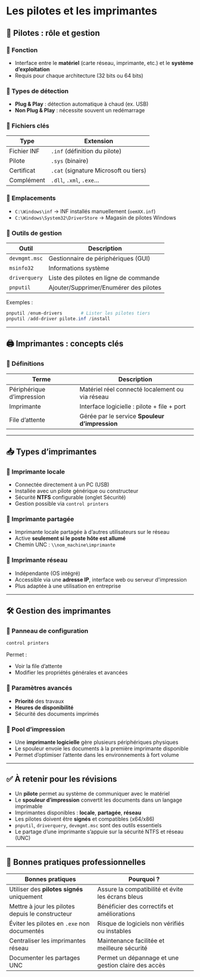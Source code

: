 # Les pilotes et les imprimantes

## 🧩 Pilotes : rôle et gestion

### 🔹 Fonction

- Interface entre le **matériel** (carte réseau, imprimante, etc.) et le **système d’exploitation**
- Requis pour chaque architecture (32 bits ou 64 bits)

### 🔹 Types de détection

- **Plug & Play** : détection automatique à chaud (ex. USB)
- **Non Plug & Play** : nécessite souvent un redémarrage

### 🔹 Fichiers clés

| Type        | Extension                             |
| ----------- | ------------------------------------- |
| Fichier INF | `.inf` (définition du pilote)         |
| Pilote      | `.sys` (binaire)                      |
| Certificat  | `.cat` (signature Microsoft ou tiers) |
| Complément  | `.dll`, `.xml`, `.exe`…               |

### 🔹 Emplacements

- `C:\Windows\inf` → INF installés manuellement (`oemXX.inf`)
- `C:\Windows\System32\DriverStore` → Magasin de pilotes Windows

### 🔹 Outils de gestion

|Outil|Description|
|---|---|
|`devmgmt.msc`|Gestionnaire de périphériques (GUI)|
|`msinfo32`|Informations système|
|`driverquery`|Liste des pilotes en ligne de commande|
|`pnputil`|Ajouter/Supprimer/Enumérer des pilotes|

Exemples :

```powershell
pnputil /enum-drivers       # Lister les pilotes tiers
pnputil /add-driver pilote.inf /install
```

---

## 🖨️ Imprimantes : concepts clés

### 🔹 Définitions

|Terme|Description|
|---|---|
|Périphérique d’impression|Matériel réel connecté localement ou via réseau|
|Imprimante|Interface logicielle : pilote + file + port|
|File d’attente|Gérée par le service **Spouleur d’impression**|

---

## 📥 Types d’imprimantes

### 🔹 Imprimante locale

- Connectée directement à un PC (USB)
- Installée avec un pilote générique ou constructeur
- Sécurité **NTFS** configurable (onglet Sécurité)
- Gestion possible via `control printers`

### 🔹 Imprimante partagée

- Imprimante locale partagée à d’autres utilisateurs sur le réseau
- Active **seulement si le poste hôte est allumé**
- Chemin UNC : `\\nom_machine\imprimante`

### 🔹 Imprimante réseau

- Indépendante (OS intégré)
- Accessible via une **adresse IP**, interface web ou serveur d'impression
- Plus adaptée à une utilisation en entreprise

---

## 🛠️ Gestion des imprimantes

### 🔹 Panneau de configuration

```bash
control printers
```

Permet :

- Voir la file d’attente
- Modifier les propriétés générales et avancées

### 🔹 Paramètres avancés

- **Priorité** des travaux
- **Heures de disponibilité**
- Sécurité des documents imprimés

### 🔹 Pool d’impression

- Une **imprimante logicielle** gère plusieurs périphériques physiques
- Le spouleur envoie les documents à la première imprimante disponible
- Permet d’optimiser l’attente dans les environnements à fort volume

---

## ✅ À retenir pour les révisions

- Un **pilote** permet au système de communiquer avec le matériel
- Le **spouleur d’impression** convertit les documents dans un langage imprimable
- Imprimantes disponibles : **locale**, **partagée**, **réseau**
- Les pilotes doivent être **signés** et compatibles (x64/x86)
- `pnputil`, `driverquery`, `devmgmt.msc` sont des outils essentiels
- Le partage d’une imprimante s’appuie sur la sécurité NTFS et réseau (UNC)

---

## 📌 Bonnes pratiques professionnelles

|Bonnes pratiques|Pourquoi ?|
|---|---|
|Utiliser des **pilotes signés** uniquement|Assure la compatibilité et évite les écrans bleus|
|Mettre à jour les pilotes depuis le constructeur|Bénéficier des correctifs et améliorations|
|Éviter les pilotes en `.exe` non documentés|Risque de logiciels non vérifiés ou instables|
|Centraliser les imprimantes réseau|Maintenance facilitée et meilleure sécurité|
|Documenter les partages UNC|Permet un dépannage et une gestion claire des accès|
